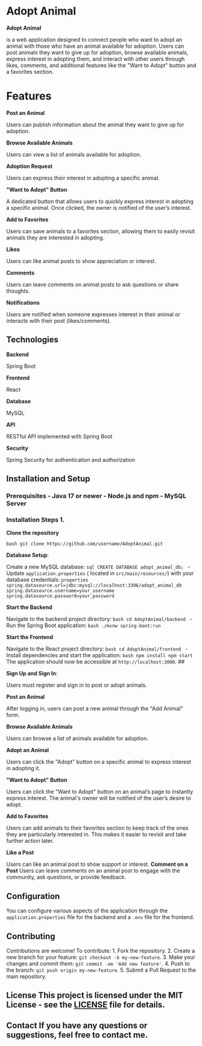 # Adopt Animal

**Adopt Animal**

is a web application designed to connect people who want to adopt an
animal with those who have an animal available for adoption.
Users can post animals they want to give up for adoption, browse
available animals, express interest in adopting them, and interact with other users through likes, comments, and
additional features like the "Want to Adopt" button and a favorites
section.

# Features

**Post an Animal**

Users can publish information about the animal they want to give up for adoption.

**Browse Available Animals**

Users can view a list of animals available for adoption.

**Adoption Request**

Users can express their interest in adopting a specific animal. 

**"Want to Adopt" Button**

A dedicated button that allows users to quickly express interest in adopting a specific animal. Once clicked, the
owner is notified of the user’s interest.

**Add to Favorites**

Users can save animals to a favorites section, allowing them to easily revisit animals they are interested in
adopting.

**Likes**

Users can like animal posts to show appreciation or interest.

**Comments**

Users can leave comments on animal posts to ask questions or share thoughts.

**Notifications**

Users are notified when someone expresses interest in their animal or interacts with their post (likes/comments).

## Technologies

**Backend**

Spring Boot

**Frontend**

React

**Database**

MySQL

**API**

RESTful API implemented with Spring Boot

**Security**

Spring Security for authentication and authorization

## Installation and Setup

### Prerequisites - Java 17 or newer - Node.js and npm - MySQL Server

### Installation Steps 1.

**Clone the repository**

```bash git clone https://github.com/username/AdoptAnimal.git ```

**Database Setup**:

Create a new MySQL database: ```sql CREATE DATABASE adopt_animal_db; ``` - Update `application.properties` (
located in `src/main/resources/`) with your database
credentials: ```properties spring.datasource.url=jdbc:mysql://localhost:3306/adopt_animal_db spring.datasource.username=your_username spring.datasource.password=your_password ```

**Start the Backend**

Navigate to the backend project directory: ```bash cd AdoptAnimal/backend ``` - Run the Spring Boot
application: ```bash ./mvnw spring-boot:run ```

**Start the Frontend**

Navigate to the React project directory: ```bash cd AdoptAnimal/frontend ``` - Install dependencies and start the
application: ```bash npm install npm start ``` The application should now be accessible at `http://localhost:3000`. ##

**Sign Up and Sign In**:

Users must register and sign in to post or adopt animals.

**Post an Animal**

After logging in, users can post a new animal through the "Add Animal" form.

**Browse Available Animals**

Users can browse a list of animals available for adoption.

**Adopt an Animal**

Users can click the "Adopt" button on a specific animal to express interest in adopting it.

**"Want to Adopt" Button**

Users can click the "Want to Adopt" button on an animal’s page to instantly express interest. The animal's owner
will be notified of the user’s desire to adopt.

**Add to Favorites**

Users can add animals to their favorites section to keep track of the ones they are particularly interested in. This
makes it easier to revisit and take further action later.

**Like a Post**

Users can like an animal post to show support or interest. 
**Comment on a Post** 
Users can leave comments on an animal post to engage with the community, ask questions, or provide feedback.

## Configuration 

You can configure various aspects of the application through the `application.properties` file for the
backend and a `.env` file for the frontend. 

## Contributing 

Contributions are welcome! To contribute: 1. Fork the
repository. 2. Create a new branch for your feature: `git checkout -b my-new-feature`. 3. Make your changes and commit
them: `git commit -am 'Add new feature'`. 4. Push to the branch: `git push origin my-new-feature`. 5. Submit a Pull
Request to the main repository. 

## License This project is licensed under the MIT License - see the [LICENSE](LICENSE) file for details. 

## Contact If you have any questions or suggestions, feel free to contact me.
